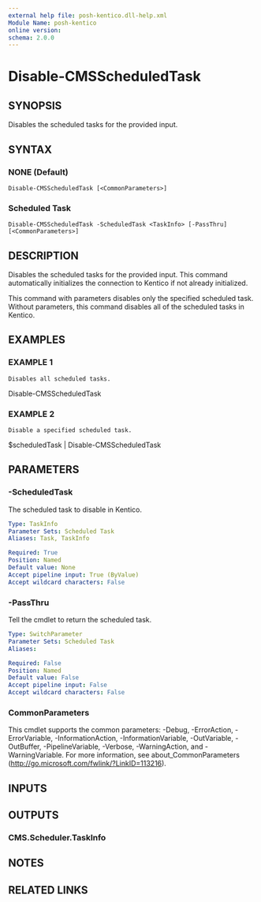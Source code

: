 ```yaml
---
external help file: posh-kentico.dll-help.xml
Module Name: posh-kentico
online version:
schema: 2.0.0
---
```


# Disable-CMSScheduledTask

## SYNOPSIS
Disables the scheduled tasks for the provided input.

## SYNTAX

### NONE (Default)
```
Disable-CMSScheduledTask [<CommonParameters>]
```

### Scheduled Task
```
Disable-CMSScheduledTask -ScheduledTask <TaskInfo> [-PassThru] [<CommonParameters>]
```

## DESCRIPTION
Disables the scheduled tasks for the provided input. 
This command automatically initializes the connection to Kentico if not already initialized.

This command with parameters disables only the specified scheduled task.
Without parameters, this command disables all of the scheduled tasks in Kentico.

## EXAMPLES

### EXAMPLE 1
```
Disables all scheduled tasks.
```

Disable-CMSScheduledTask

### EXAMPLE 2
```
Disable a specified scheduled task.
```

$scheduledTask | Disable-CMSScheduledTask

## PARAMETERS

### -ScheduledTask
The scheduled task to disable in Kentico.

```yaml
Type: TaskInfo
Parameter Sets: Scheduled Task
Aliases: Task, TaskInfo

Required: True
Position: Named
Default value: None
Accept pipeline input: True (ByValue)
Accept wildcard characters: False
```

### -PassThru
Tell the cmdlet to return the scheduled task.

```yaml
Type: SwitchParameter
Parameter Sets: Scheduled Task
Aliases:

Required: False
Position: Named
Default value: False
Accept pipeline input: False
Accept wildcard characters: False
```

### CommonParameters
This cmdlet supports the common parameters: -Debug, -ErrorAction, -ErrorVariable, -InformationAction, -InformationVariable, -OutVariable, -OutBuffer, -PipelineVariable, -Verbose, -WarningAction, and -WarningVariable.
For more information, see about_CommonParameters (http://go.microsoft.com/fwlink/?LinkID=113216).

## INPUTS

## OUTPUTS

### CMS.Scheduler.TaskInfo

## NOTES

## RELATED LINKS
